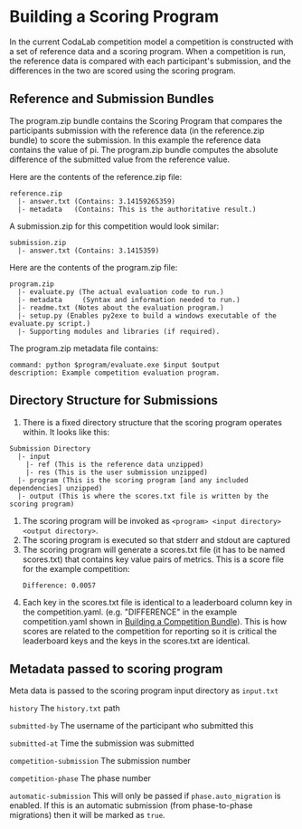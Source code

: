 # Building a Scoring Program

In the current CodaLab competition model a competition is constructed with a set of reference data and a scoring program. When a competition is run, the reference data is compared with each participant's submission, and the differences in the two are scored using the scoring program.

## Reference and Submission Bundles

The program.zip bundle contains the Scoring Program that compares the participants submission with the reference data (in the reference.zip bundle) to score the submission. In this example the reference data contains the value of pi. The program.zip bundle computes the absolute difference of the submitted value from the reference value.

Here are the contents of the reference.zip file:
```
reference.zip 
  |- answer.txt (Contains: 3.14159265359)
  |- metadata   (Contains: This is the authoritative result.)
```

A submission.zip for this competition would look similar:
```
submission.zip 
  |- answer.txt (Contains: 3.1415359)
```

Here are the contents of the program.zip file:
```
program.zip
  |- evaluate.py (The actual evaluation code to run.)
  |- metadata     (Syntax and information needed to run.)
  |- readme.txt (Notes about the evaluation program.)
  |- setup.py (Enables py2exe to build a windows executable of the evaluate.py script.)
  |- Supporting modules and libraries (if required).
```

The program.zip metadata file contains:
```
command: python $program/evaluate.exe $input $output
description: Example competition evaluation program.
```

## Directory Structure for Submissions

1. There is a fixed directory structure that the scoring program operates within. It looks like this:

```
Submission Directory
  |- input
    |- ref (This is the reference data unzipped)
    |- res (This is the user submission unzipped)
  |- program (This is the scoring program [and any included dependencies] unzipped)
  |- output (This is where the scores.txt file is written by the scoring program)
```

1. The scoring program will be invoked as `<program> <input directory> <output directory>`.
1. The scoring program is executed so that stderr and stdout are captured
1. The scoring program will generate a scores.txt file (it has to be named scores.txt) that contains key value pairs of metrics. This is a score file for the example competition:
    ```
    Difference: 0.0057
    ```
1. Each key in the scores.txt file is identical to a leaderboard column key in the competition.yaml. (e.g. "DIFFERENCE" in the example competition.yaml shown in [Building a Competition Bundle](https://github.com/codalab/codalab/wiki/User_Building-a-Competition-Bundle)). This is how scores are related to the competition for reporting so it is critical the leaderboard keys and the keys in the scores.txt are identical.


## Metadata passed to scoring program

Meta data is passed to the scoring program input directory as `input.txt`

```history```
The `history.txt` path

```submitted-by```
The username of the participant who submitted this

```submitted-at```
Time the submission was submitted

```competition-submission```
The submission number

```competition-phase```
The phase number

```automatic-submission```
This will only be passed if `phase.auto_migration` is enabled. If this is an automatic submission (from phase-to-phase migrations) then it will be marked as `true`.